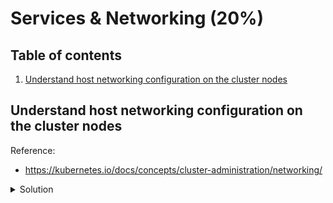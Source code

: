# Services & Networking (20%)

## Table of contents
1. [Understand host networking configuration on the cluster nodes](#understand-host-networking-configuration-on-the-cluster-nodes)

## Understand host networking configuration on the cluster nodes
Reference: 
- https://kubernetes.io/docs/concepts/cluster-administration/networking/

<details>
<summary>Solution</summary>

</details>
